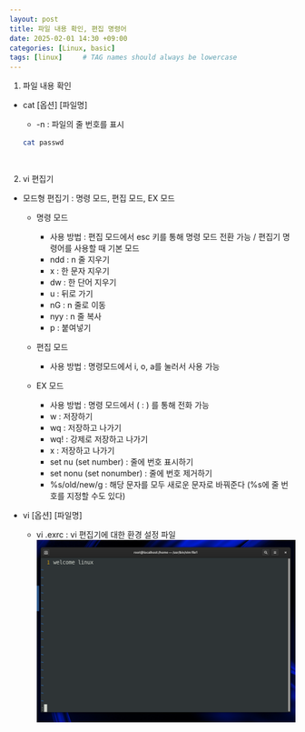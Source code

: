 ```yaml
---
layout: post
title: 파일 내용 확인, 편집 명령어
date: 2025-02-01 14:30 +09:00
categories: [Linux, basic]
tags: [linux]     # TAG names should always be lowercase
---
```


1. 파일 내용 확인
- cat [옵션] [파일명]
    - -n : 파일의 줄 번호를 표시
    ```bash
    cat passwd
    ```

    <br>
2. vi 편집기
- 모드형 편집기 : 명령 모드, 편집 모드, EX 모드
    - 명령 모드
        - 사용 방법 : 편집 모드에서 esc 키를 통해 명령 모드 전환 가능 / 편집기 명령어를 사용할 때 기본 모드 
        - ndd : n 줄 지우기
        - x : 한 문자 지우기
        - dw : 한 단어 지우기 
        - u : 뒤로 가기
        - nG :  n 줄로 이동
        - nyy : n 줄 복사
        - p : 붙여넣기

    - 편집 모드
        - 사용 방법 : 명령모드에서 i, o, a를 눌러서 사용 가능

    - EX 모드
        -  사용 방법 : 명령 모드에서 ( : ) 를 통해 전화 가능
        - w : 저장하기
        - wq : 저장하고 나가기
        - wq! : 강제로 저장하고 나가기
        - x : 저장하고 나가기
        - set nu (set number) : 줄에 번호 표시하기
        - set nonu (set nonumber) : 줄에 번호 제거하기
        - %s/old/new/g : 해당 문자를 모두 새로운 문자로 바꿔준다 (%s에 줄 번호를 지정할 수도 있다)

- vi [옵션] [파일명]
    - vi .exrc : vi 편집기에 대한 환경 설정 파일
    ![vi 편집기 화면](/assets/img/linux/11vieditor.png)